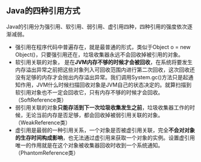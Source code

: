 ## Java的四种引用方式



Java的引用分为强引用、软引用、弱引用、虚引用四种，四种引用的强度依次逐渐减弱。

+ 强引用在程序代码中普遍存在，就是最普通的形式，类似于Object o = new Object()，只要强引用还在，垃圾收集器永远不会回收掉被引用的对象。
+ 软引用关联的对象， 是在**JVM内存不够的时候才会被回收**，在系统将要发生内存溢出异常之前把这些对象列入可回收范围内进行第二次回收，这次回收还没有足够的内存才会抛出内存溢出异常。我们调用System.gc()方法只是起通知作用，JVM什么时候扫描回收对象是JVM自己的状态决定的。就算扫描到软引用对象也不一定会回收它，只有内存不够的时候才会回收。 （SoftReference类）
+ 弱引用关联的对象**只能存活到下一次垃圾收集发生之前**，垃圾收集器工作的时候，无论当前内存是否足够，都会回收掉被弱引用关联的对象。（WeakReference类）
+ 虚引用是最弱的一种引用关系，一个对象是否被虚引用关联，完全**不会对对象的生存时间构成影响**，也无法通过虚引用来获取一个对象的实例。设置虚引用唯一的作用就是在这个对象被收集器回收时收到一个系统通知。（PhantomReference类）

